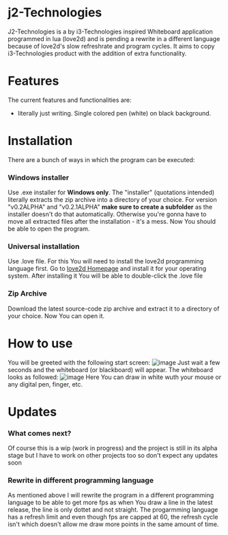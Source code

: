 # j2-Technologies
J2-Technologies is a by i3-Technologies inspired Whiteboard application programmed in lua (love2d) and is pending a rewrite in a different language because of love2d's slow refreshrate and program cycles. It aims to copy i3-Technologies product with the addition of extra functionality.

# Features
The current features and functionalities are:
- literally just writing. Single colored pen (white) on black background.

# Installation
There are a bunch of ways in which the program can be executed:
### Windows installer
Use .exe installer for **Windows only**. The "installer" (quotations intended) literally extracts the zip archive into a directory of your choice. For version "v0.2ALPHA" and "v0.2.1ALPHA" **make sure to create a subfolder** as the installer doesn't do that automatically. Otherwise you're gonna have to move all extracted files after the installation - it's a mess.
Now You should be able to open the program.
### Universal installation
Use .love file. For this You will need to install the love2d programming language first. Go to [love2d Homepage](https://love2d.org/) and install it for your operating system. After installing it You will be able to double-click the .love file
### Zip Archive
Download the latest source-code zip archive and extract it to a directory of your choice. Now You can open it.

# How to use
You will be greeted with the following start screen:
![image](https://user-images.githubusercontent.com/91549607/147693647-95d5c063-f56c-45c5-a768-d5c24034fdf7.png)
Just wait a few seconds and the whiteboard (or blackboard) will appear.
The whiteboard looks as followed:
![image](https://user-images.githubusercontent.com/91549607/147693340-e14e65c6-b4a7-4325-93aa-2896694a29cf.png)
Here You can draw in white wuth your mouse or any digital pen, finger, etc.

# Updates
### What comes next?
Of course this is a wip (work in progress) and the project is still in its alpha stage but I have to work on other projects too so don't expect any updates soon
### Rewrite in different programming language
As mentioned above I will rewrite the program in a different programming language to be able to get more fps as when You draw a line in the latest release, the line is only dottet and not straight. The progarmming language has a refresh limit and even though fps are capped at 60, the refresh cycle isn't which doesn't allow me draw more points in the same amount of time.

